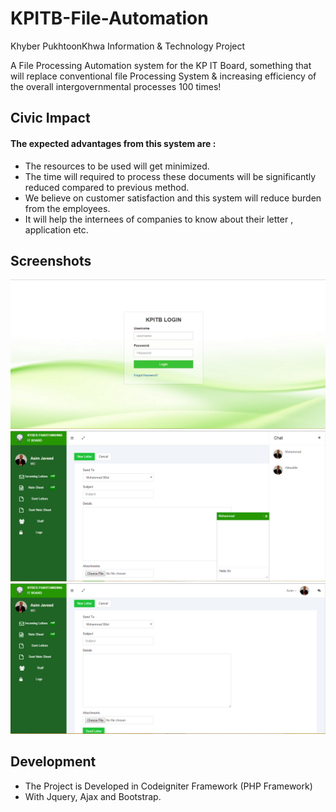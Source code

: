 
# KPITB-File-Automation
Khyber PukhtoonKhwa Information &amp; Technology Project

A File Processing Automation system for the KP IT Board, something that will replace conventional file Processing System & increasing efficiency of the overall intergovernmental processes 100 times!

## Civic Impact

#### The expected advantages from this system are :
- The resources to be used will get minimized.
- The time will required to process these documents will be significantly reduced  compared to previous method.
-	We believe on customer satisfaction and this system will reduce burden from the employees. 
-	It will help the internees of companies to know about their letter , application etc. 

## Screenshots
![alt tag](https://github.com/codeforpakistan/KPITB-File-Automation/blob/master/assets/images/1.PNG)
![alt tag](https://github.com/codeforpakistan/KPITB-File-Automation/blob/master/assets/images/5.PNG)
![alt tag](https://github.com/codeforpakistan/KPITB-File-Automation/blob/master/assets/images/3.PNG)

## Development 
- The Project is Developed in Codeigniter Framework (PHP Framework)
- With Jquery, Ajax and Bootstrap.
